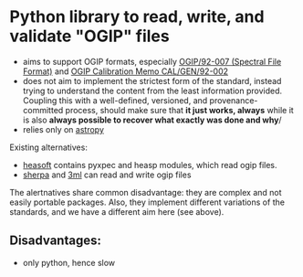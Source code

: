 # Python library to read, write, and validate "OGIP" files

* aims to support OGIP formats, especially [OGIP/92-007 (Spectral File Format)](https://heasarc.gsfc.nasa.gov/docs/heasarc/ofwg/docs/spectra/ogip_92_007/node5.html) and [OGIP Calibration Memo CAL/GEN/92-002](https://heasarc.gsfc.nasa.gov/docs/heasarc/caldb/docs/memos/cal_gen_92_002/cal_gen_92_002.html)
* does not aim to implement the strictest form of the standard, instead trying to understand the content from the least information provided. Coupling this with a well-defined, versioned, and provenance-committed process, should make sure that **it just works, always** while it is also **always possible to recover what exactly was done and why**/
* relies only on [astropy](https://www.astropy.org/)

Existing alternatives:

* [heasoft](https://heasarc.gsfc.nasa.gov/lheasoft/) contains pyxpec and heasp modules, which read ogip files. 
* [sherpa](https://cxc.cfa.harvard.edu/sherpa/) and [3ml](https://github.com/threeML/threeML/) can read and write ogip files

The alertnatives share common disadvantage: they are complex and not easily portable packages. 
Also, they implement different variations of the standards, and we have a different aim here (see above).

## Disadvantages:

* only python, hence slow
